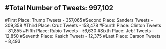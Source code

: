 #Total Number of Tweets: 997,102 
---
#First Place: Trump Tweets - 357,065
#Second Place: Sanders Tweets - 309,358
#Third Place: Cruz Tweets - 158,478
#Fourth Place: Clinton Tweets - 81,855
#Fifth Place: Rubio Tweets - 56,630
#Sixth Place: Jeb! Tweets - 12,850
#Seventh Place: Kasich Tweets - 12,375
#Last Place: Carson Tweets - 8,493
